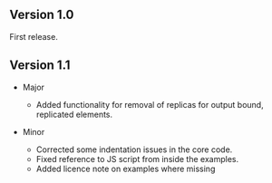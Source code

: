 ## Version 1.0

First release.

## Version 1.1

* Major
  + Added functionality for removal of replicas for output bound, replicated elements.

* Minor
  + Corrected some indentation issues in the core code.
  + Fixed reference to JS script from inside the examples.
  + Added licence note on examples where missing 
